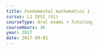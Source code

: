 ```yaml
---
title: Fundamental mathematics 1
cursus: L1 SESI (S1)
courseType: Oral exams + Tutoring
courseHours: 36
year: 2017
date: 2017-09-01
---
```

